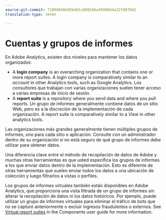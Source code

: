 ```yaml
---
source-git-commit: 71899840dd5b401c6892b6ad5088d4a32fd07042
translation-type: tm+mt

---
```

# Cuentas y grupos de informes

En Adobe Analytics, existen dos niveles para mantener los datos organizados:

* A **login company** is an overarching organization that contains one or more report suites. A login company is comparatively similar to an *account* in other Analytics tools, such as Google Analytics. Los consultores que trabajan con varias organizaciones suelen tener acceso a varias empresas de inicio de sesión.
* A **report suite** is a repository where you send data and where you pull reports. Un grupo de informes generalmente contiene datos de un sitio Web, pero es a la discreción de la implementación de cada organización. A report suite is comparatively similar to a *View* in other analytics tools.

Las organizaciones más grandes generalmente tienen múltiples grupos de informes, uno para cada sitio o aplicación. Consulte con un administrador dentro de su organización si no está seguro de qué grupo de informes debe utilizar para obtener datos.

Una diferencia clave entre el método de recopilación de datos de Adobe y muchas otras herramientas es que usted especifica los grupos de informes a los que enviar datos dentro de la implementación. Esto es diferente de otras herramientas que suelen enviar todos los datos a una ubicación de colección y luego filtrarlos a vistas o perfiles.

Los grupos de informes virtuales también están disponibles en Adobe Analytics, que proporciona una vista filtrada de un grupo de informes sin alterar la recopilación de datos ni los datos históricos. Por ejemplo, puede utilizar un grupo de informes virtuales para eliminar el tráfico de bots que no se capturó anteriormente o excluir ingresos fraudulentos o externos. See [Virtual report suites](../../components/vrs/vrs-about.md) in the Components user guide for more information.
